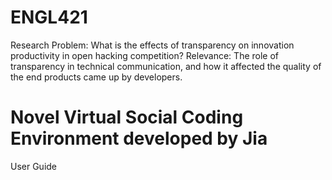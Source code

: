 # ENGL421
Research Problem: What is the effects of transparency on innovation productivity in open hacking competition? 
Relevance: The role of transparency in technical communication, and how it affected the quality of the end products came up by developers. 

# Novel Virtual Social Coding Environment developed by Jia 
User Guide 
